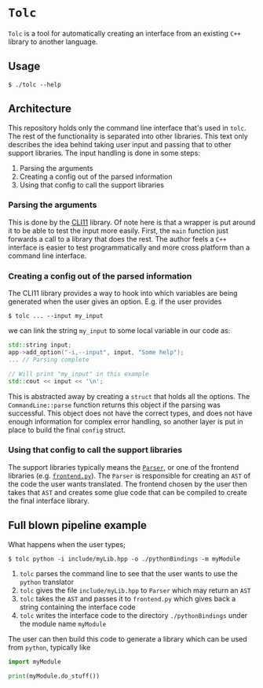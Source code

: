 # `Tolc` #

`Tolc` is a tool for automatically creating an interface from an existing `C++` library to another language.

## Usage ##

```shell
$ ./tolc --help
```

## Architecture ##

This repository holds only the command line interface that's used in `tolc`. The rest of the functionality is separated into other libraries. This text only describes the idea behind taking user input and passing that to other support libraries. The input handling is done in some steps:

1. Parsing the arguments
2. Creating a config out of the parsed information
3. Using that config to call the support libraries

### Parsing the arguments ###

This is done by the [CLI11](https://github.com/CLIUtils/CLI11) library. Of note here is that a wrapper is put around it to be able to test the input more easily. First, the `main` function just forwards a call to a library that does the rest. The author feels a `C++` interface is easier to test programmatically and more cross platform than a command line interface.

### Creating a config out of the parsed information ###

The CLI11 library provides a way to hook into which variables are being generated when the user gives an option. E.g. if the user provides

```shell
$ tolc ... --input my_input
```

we can link the string `my_input` to some local variable in our code as:

```cpp
std::string input;
app->add_option("-i,--input", input, "Some help");
... // Parsing complete

// Will print "my_input" in this example
std::cout << input << '\n';
```

This is abstracted away by creating a `struct` that holds all the options. The `CommandLine::parse` function returns this object if the parsing was successful. This object does not have the correct types, and does not have enough information for complex error handling, so another layer is put in place to build the final `config` struct.

### Using that config to call the support libraries ###


The support libraries typically means the [`Parser`](https://github.com/srydell/Parser), or one of the frontend libraries (e.g. [`frontend.py`](https://github.com/srydell/Frontend.py)). The `Parser` is responsible for creating an `AST` of the code the user wants translated. The frontend chosen by the user then takes that `AST` and creates some glue code that can be compiled to create the final interface library.

## Full blown pipeline example ##

What happens when the user types;

```shell
$ tolc python -i include/myLib.hpp -o ./pythonBindings -m myModule
```

1. `tolc` parses the command line to see that the user wants to use the `python` translator
2. `tolc` gives the file `include/myLib.hpp` to `Parser` which may return an `AST`
3. `tolc` takes the `AST` and passes it to `frontend.py` which gives back a string containing the interface code
4. `tolc` writes the interface code to the directory `./pythonBindings` under the module name `myModule`

The user can then build this code to generate a library which can be used from `python`, typically like

```python
import myModule

print(myModule.do_stuff())
```


